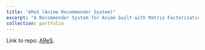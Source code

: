 ```yaml
---
title: "AReS (Anime Recommender System)"
excerpt: "A Recommender System for Anime built with Matrix Factorization <br/><img src='/images/ares_cap.JPG' width='500' height='600'>"
collection: portfolio
---
```


Link to repo: [AReS](https://github.com/emileDesmaili/reco_system). 
